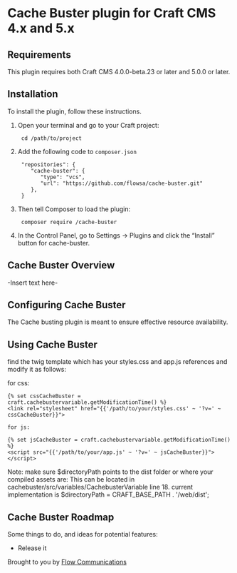 # Cache Buster plugin for Craft CMS 4.x and 5.x

## Requirements

This plugin requires both Craft CMS 4.0.0-beta.23 or later and 5.0.0 or later.

## Installation

To install the plugin, follow these instructions.

1. Open your terminal and go to your Craft project:

        cd /path/to/project

2. Add the following code to `composer.json`

        "repositories": {
           "cache-buster": {
              "type": "vcs",
              "url": "https://github.com/flowsa/cache-buster.git"
           },
        }

3. Then tell Composer to load the plugin:

        composer require /cache-buster

4. In the Control Panel, go to Settings → Plugins and click the “Install” button for cache-buster.

## Cache Buster Overview

-Insert text here-

## Configuring Cache Buster

The Cache busting plugin is meant to ensure effective resource availability.

## Using Cache Buster

find the twig template which has your styles.css and app.js references and modify it as follows:

for css:

```
{% set cssCacheBuster = craft.cachebustervariable.getModificationTime() %}
<link rel="stylesheet" href="{{'/path/to/your/styles.css' ~ '?v=' ~ cssCacheBuster}}">

for js:

{% set jsCacheBuster = craft.cachebustervariable.getModificationTime() %}
<script src="{{'/path/to/your/app.js' ~ '?v=' ~ jsCacheBuster}}"></script>

```

Note: make sure $directoryPath points to the dist folder or where your compiled assets are:
This can be located in cachebuster/src/variables/CachebusterVariable line 18. current implementation is $directoryPath = CRAFT_BASE_PATH . '/web/dist';

## Cache Buster Roadmap

Some things to do, and ideas for potential features:

* Release it

Brought to you by [Flow Communications](https://www.flowsa.com)
